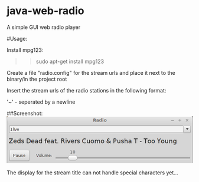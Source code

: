 # java-web-radio
A simple GUI web radio player

#Usage:
  
Install mpg123:  
  
>> sudo apt-get install mpg123  
  
Create a file "radio.config" for the stream urls and place it next to the binary/in the project root   
  
Insert the stream urls of the radio stations in the following format:  
  
'<station name>~<url>' - seperated by a newline  

##Screenshot:
![Screenshot](/radio.png?raw=true)

  

The display for the stream title can not handle special characters yet...